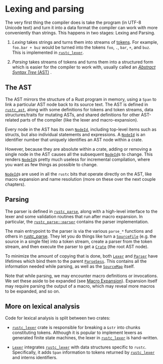 # Lexing and parsing

The very first thing the compiler does is take the program (in UTF-8 Unicode text)
and turn it into a data format the compiler can work with more conveniently than strings.
This happens in two stages: Lexing and Parsing.

  1. _Lexing_ takes strings and turns them into streams of [tokens]. For
  example, `foo.bar + buz` would be turned into the tokens `foo`, `.`, `bar`,
  `+`, and `buz`. This is implemented in [`rustc_lexer`][lexer].

[tokens]: https://doc.rust-lang.org/nightly/nightly-rustc/rustc_ast/token/index.html
[lexer]: https://doc.rust-lang.org/nightly/nightly-rustc/rustc_lexer/index.html

  2. _Parsing_ takes streams of tokens and turns them into a structured form
  which is easier for the compiler to work with, usually called an [*Abstract
  Syntax Tree* (AST)][ast] . 

## The AST

The AST mirrors the structure of a Rust program in memory, using a `Span` to
link a particular AST node back to its source text. The AST is defined in
[`rustc_ast`][rustc_ast], along with some definitions for tokens and token
streams, data structures/traits for mutating ASTs, and shared definitions for
other AST-related parts of the compiler (like the lexer and
macro-expansion).

Every node in the AST has its own [`NodeId`], including top-level items
such as structs, but also individual statements and expressions. A [`NodeId`]
is an identifier number that uniquely identifies an AST node within a crate.

However, because they are absolute within a crate, adding or removing a single
node in the AST causes all the subsequent [`NodeId`]s to change. This renders
[`NodeId`]s pretty much useless for incremental compilation, where you want as
few things as possible to change.

[`NodeId`]s are used in all the `rustc` bits that operate directly on the AST,
like macro expansion and name resolution (more on these over the next couple chapters).

[`NodeId`]: https://doc.rust-lang.org/nightly/nightly-rustc/rustc_ast/node_id/struct.NodeId.html

## Parsing

The parser is defined in [`rustc_parse`][rustc_parse], along with a
high-level interface to the lexer and some validation routines that run after
macro expansion. In particular, the [`rustc_parse::parser`][parser] contains
the parser implementation.

The main entrypoint to the parser is via the various `parse_*` functions and others in
[rustc_parse][rustc_parse]. They let you do things like turn a [`SourceFile`][sourcefile]
(e.g. the source in a single file) into a token stream, create a parser from
the token stream, and then execute the parser to get a [`Crate`] (the root AST
node).

To minimize the amount of copying that is done,
both [`Lexer`] and [`Parser`] have lifetimes which bind them to the parent [`ParseSess`].
This contains all the information needed while parsing, as well as the [`SourceMap`] itself.

Note that while parsing, we may encounter macro definitions or invocations.
We set these aside to be expanded (see [Macro Expansion](./macro-expansion.md)).
Expansion itself may require parsing the output of a macro, which may reveal more macros to be expanded, and so on.

## More on lexical analysis

Code for lexical analysis is split between two crates:

- [`rustc_lexer`] crate is responsible for breaking a `&str` into chunks
  constituting tokens. Although it is popular to implement lexers as generated
  finite state machines, the lexer in [`rustc_lexer`] is hand-written.

- [`Lexer`] integrates [`rustc_lexer`] with data structures specific to
  `rustc`. Specifically, it adds `Span` information to tokens returned by
  [`rustc_lexer`] and interns identifiers.

[`Crate`]: https://doc.rust-lang.org/nightly/nightly-rustc/rustc_ast/ast/struct.Crate.html
[`Parser`]: https://doc.rust-lang.org/nightly/nightly-rustc/rustc_parse/parser/struct.Parser.html
[`ParseSess`]: https://doc.rust-lang.org/nightly/nightly-rustc/rustc_session/parse/struct.ParseSess.html
[`rustc_lexer`]: https://doc.rust-lang.org/nightly/nightly-rustc/rustc_lexer/index.html
[`SourceMap`]: https://doc.rust-lang.org/nightly/nightly-rustc/rustc_span/source_map/struct.SourceMap.html
[`Lexer`]: https://doc.rust-lang.org/nightly/nightly-rustc/rustc_parse/lexer/struct.Lexer.html
[ast module]: https://doc.rust-lang.org/nightly/nightly-rustc/rustc_ast/ast/index.html
[ast]: ./ast-validation.md
[parser]: https://doc.rust-lang.org/nightly/nightly-rustc/rustc_parse/parser/index.html
[rustc_ast]: https://doc.rust-lang.org/nightly/nightly-rustc/rustc_ast/index.html
[rustc_errors]: https://doc.rust-lang.org/nightly/nightly-rustc/rustc_errors/index.html
[rustc_parse]: https://doc.rust-lang.org/nightly/nightly-rustc/rustc_parse/index.html
[sourcefile]: https://doc.rust-lang.org/nightly/nightly-rustc/rustc_span/struct.SourceFile.html
[visit module]: https://doc.rust-lang.org/nightly/nightly-rustc/rustc_ast/visit/index.html
